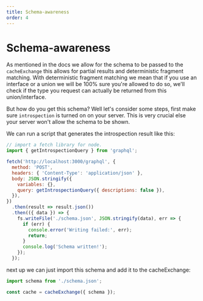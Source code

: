 ```yaml
---
title: Schema-awareness
order: 4
---
```


# Schema-awareness

As mentioned in the docs we allow for the schema to be passed
to the `cacheExchange` this allows for partial results and deterministic
fragment matching.
With deterministic fragment matching we mean that if you use an interface
or a union we will be 100% sure you're allowed to do so, we'll check if the
type you request can actually be returned from this union/interface.

But how do you get this schema? Well let's consider some steps, first
make sure `introspection` is turned on on your server. This is very crucial
else your server won't allow the schema to be shown.

We can run a script that generates the introspection result like this:

```js
// import a fetch library for node.
import { getIntrospectionQuery } from 'graphql';

fetch('http://localhost:3000/graphql', {
  method: 'POST',
  headers: { 'Content-Type': 'application/json' },
  body: JSON.stringify({
    variables: {},
    query: getIntrospectionQuery({ descriptions: false }),
  }),
})
  .then(result => result.json())
  .then(({ data }) => {
    fs.writeFile('./schema.json', JSON.stringify(data), err => {
      if (err) {
        console.error('Writing failed:', err);
        return;
      }
      console.log('Schema written!');
    });
  });
```

next up we can just import this schema and add it to the cacheExchange:

```js
import schema from './schema.json';

const cache = cacheExchange({ schema });
```
